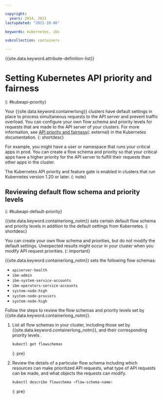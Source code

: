 ```yaml
---

copyright: 
  years: 2014, 2021
lastupdated: "2021-10-06"

keywords: kubernetes, iks

subcollection: containers

---
```


{{site.data.keyword.attribute-definition-list}}


# Setting Kubernetes API priority and fairness
{: #kubeapi-priority}

Your {{site.data.keyword.containerlong}} clusters have default settings in place to process simultaneous requests to the API server and prevent traffic overload. You can configure your own flow schema and priority levels for requests that are made to the API server of your clusters. For more information, see [API priority and fairness](https://kubernetes.io/docs/concepts/cluster-administration/flow-control/){: external} in the Kubernetes documentation.
{: shortdesc}

For example, you might have a user or namespace that runs your critical apps in prod. You can create a flow schema and priority so that your critical apps have a higher priority for the API server to fulfill their requests than other apps in the cluster.

The Kubernetes API priority and feature gate is enabled in clusters that run Kubernetes version 1.20 or later.
{: note}

## Reviewing default flow schema and priority levels
{: #kubeapi-default-priority}

{{site.data.keyword.containerlong_notm}} sets certain default flow schema and priority levels in addition to the default settings from Kubernetes.
{: shortdesc}



You can create your own flow schema and priorities, but do not modify the default settings. Unexpected results might occur in your cluster when you modify API request priorities.
{: important}

{{site.data.keyword.containerlong_notm}} sets the following flow schemas:
* `apiserver-health`
* `ibm-admin`
* `ibm-system-service-accounts`
* `ibm-operators-service-accounts`
* `system-node-high`
* `system-node-proxiers`
* `system-node-high`

Follow the steps to review the flow schemas and priority levels set by {{site.data.keyword.containerlong_notm}}.

1. List all flow schemas in your cluster, including those set by {{site.data.keyword.containerlong_notm}}, and their corresponding priority levels .
    ```sh
    kubectl get flowschemas
    ```
    {: pre} 


2. Review the details of a particular flow schema including which resources can make prioritized API requests, what type of API requests can be made, and what objects the requests can modify.
    ```sh
    kubectl describe flowschema <flow-schema-name>
    ```
    {: pre}










